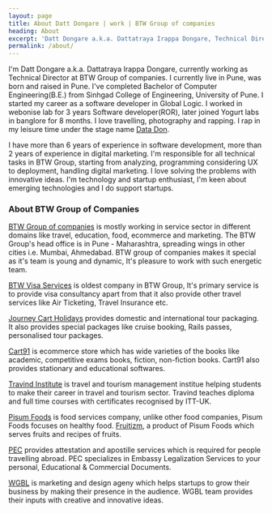 ```yaml
---
layout: page
title: About Datt Dongare | work | BTW Group of companies
heading: About
excerpt: 'Datt Dongare a.k.a. Dattatraya Irappa Dongare, Technical Director at BTW Group of companies.'
permalink: /about/
---
```


I'm Datt Dongare a.k.a. Dattatraya Irappa Dongare, currently working as Technical Director at BTW Group of companies. I currently live in Pune, was born and raised in Pune. I've completed Bachelor of Computer Engineering(B.E.) from Sinhgad College of Engineering, University of Pune. I started my career as a software developer in Global Logic. I worked in webonise lab for 3 years Software developer(ROR), later joined Yogurt labs in banglore for 8 months. I love travelling, photography and rapping. I rap in my leisure time under the stage name <a href="http://thedatadon.com?utm_medium=website&utm_source=dd&utm_campaign=bl&utm_content=about" target="_blank">Data Don</a>.

I have more than 6 years of experience in software development, more than 2 years of experience in digital marketing. I'm responsible for all technical tasks in BTW Group, starting from analyzing, programming considering UX to deployment, handling digital marketing. I love solving the problems with innovative ideas. I'm technology and startup enthusiast, I'm keen about emerging technologies and I do support startups. 


<h3>About BTW Group of Companies</h3>
<a href="http://www.btwgroup.co/?utm_medium=website&utm_source=dd&utm_campaign=bl&utm_content=about" target="_blank">BTW Group of companies</a> is mostly working in service sector in different domains like travel, education, food, ecommerce and marketing. The BTW Group's head office is in Pune - Maharashtra, spreading wings in other cities i.e. Mumbai, Ahmedabad. BTW group of companies makes it special as it's team is young and dynamic, It's pleasure to work with such energetic team.

<a href="http://www.btwvisas.com/?utm_medium=website&utm_source=dd&utm_campaign=bl&utm_content=about" target="_blank">BTW Visa Services</a> is oldest company in BTW Group, It's primary service is to provide visa consultancy apart from that it also provide other travel services like Air Ticketing, Travel Insurance etc.

<a href="http://www.journeycartholidays.com/?utm_medium=website&utm_source=dd&utm_campaign=bl&utm_content=about">Journey Cart Holidays</a> provides domestic and international tour packaging. It also provides special packages like cruise booking, Rails passes, personalised tour packages.

<a href="http://www.cart91.com/?utm_medium=website&utm_source=dd&utm_campaign=bl&utm_content=about" target="_blank">Cart91</a> is ecommerce store which has wide varieties of the books like academic, competitive exams books, fiction, non-fiction books. Cart91 also provides stationary and educational softwares.

<a href="http://www.travindinstitute.com/?utm_medium=website&utm_source=dd&utm_campaign=bl&utm_content=about" target="_blank">Travind Institute</a> is travel and tourism management institue helping students to make their career in travel and tourism sector. Travind teaches diploma and full time courses with certificates recognised by ITT-UK.

<a href="http://www.pisumfoods.com/?utm_medium=website&utm_source=dd&utm_campaign=bl&utm_content=about" target="_blank">Pisum Foods</a> is food services company, unlike other food companies, Pisum Foods focuses on healthy food. <a href="http://www.fruitizm.com/?utm_medium=website&utm_source=dd&utm_campaign=bl&utm_content=about" target="_blank">Fruitizm</a>, a product of Pisum Foods which serves fruits and recipes of fruits.

<a href="http://www.pecattestation.com/?utm_medium=website&utm_source=dd&utm_campaign=bl&utm_content=about" target="_blank">PEC</a> provides attestation and apostille services which is required for people travelling abroad. PEC specializes in Embassy Legalization Services to your personal, Educational & Commercial Documents.

<a href="http://www.wgblindia.com/?utm_medium=website&utm_source=dd&utm_campaign=bl&utm_content=about" target="_blank">WGBL</a> is marketing and design ageny which helps startups to grow their business by making their presence in the audience. WGBL team provides their inputs with creative and innovative ideas.
